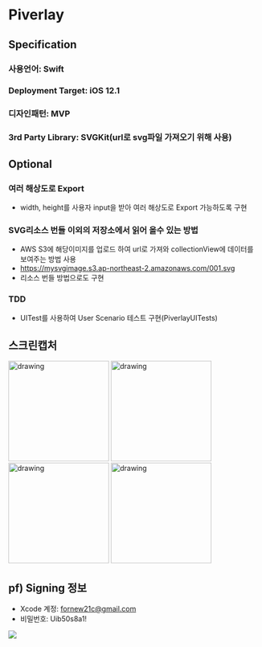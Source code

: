 # Piverlay

## Specification

### 사용언어: Swift
### Deployment Target: iOS 12.1
### 디자인패턴: MVP
### 3rd Party Library: SVGKit(url로 svg파일 가져오기 위해 사용)
 
## Optional

### 여러 해상도로 Export
- width, height를 사용자 input을 받아 여러 해상도로 Export 가능하도록 구현

### SVG리소스 번들 이외의 저장소에서 읽어 올수 있는 방법
- AWS S3에 해당이미지를 업로드 하여 url로 가져와 collectionView에 데이터를 보여주는 방법 사용
- https://mysvgimage.s3.ap-northeast-2.amazonaws.com/001.svg
- 리소스 번들 방법으로도 구현

### TDD
- UITest를 사용하여 User Scenario 테스트 구현(PiverlayUITests)

## 스크린캡처
 
 <img src="https://screenshotwc.s3.ap-northeast-2.amazonaws.com/IMG_2392.PNG" alt="drawing" width="200"/> 
 <img src="https://screenshotwc.s3.ap-northeast-2.amazonaws.com/IMG_2387.PNG" alt="drawing" width="200"/> 
  <img src="https://screenshotwc.s3.ap-northeast-2.amazonaws.com/IMG_2389.PNG" alt="drawing" width="200"/> 
    <img src="https://screenshotwc.s3.ap-northeast-2.amazonaws.com/IMG_2388.PNG" alt="drawing" width="200"/> 
    

## pf) Signing 정보
- Xcode 계정: fornew21c@gmail.com
- 비밀번호: Uib50s8a1!

![](https://screenshotwc.s3.ap-northeast-2.amazonaws.com/codeSigning.png)
      